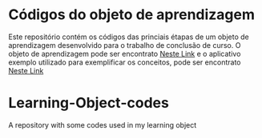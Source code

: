 # Códigos do objeto de aprendizagem
Este repositório contém os códigos das princiais étapas de um objeto de aprendizagem desenvolvido para o trabalho de conclusão de curso.
O objeto de aprendizagem pode ser encontrato [Neste Link](https://siduece.uece.br/siduece/trabalhoAcademicoPublico.jsf?id=100382) e o aplicativo exemplo utilizado para exemplificar os conceitos, pode ser encontrato [Neste Link](https://github.com/felipeMarajo/FruitAi)

# Learning-Object-codes
A repository with some codes used in my learning object
